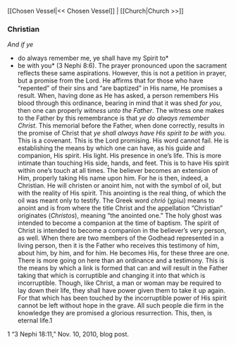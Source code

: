 [[Chosen Vessel|<< Chosen Vessel]]  |  [[Church|Church >>]]

### Christian

*And if ye*
* do always remember me, ye shall have my Spirit to*
* be with you* (3 Nephi 8:6). The prayer pronounced upon the sacrament reflects these same aspirations. However, this is not a petition in prayer, but a promise from the Lord. He affirms that for those who have “repented” of their sins and “are baptized” in His name, He promises a result. When, having done as He has asked, a person remembers His blood through this ordinance, bearing in mind that it was shed *for you*, then one can properly *witness unto the Father*. The witness one makes to the Father by this remembrance is that *ye do always remember Christ*. This memorial before the Father, when done correctly, results in the promise of Christ that *ye shall always have His spirit to be with you*. This is a covenant. This is the Lord promising. His word cannot fail. He is establishing the means by which one can have, as his guide and companion, His spirit. His light. His presence in one’s life. This is more intimate than touching His side, hands, and feet. This is to have His spirit within one’s touch at all times. The believer becomes an extension of Him, properly taking His name upon him. For he is then, indeed, a Christian. He will christen or anoint him, not with the symbol of oil, but with the reality of His spirit. This anointing is the real thing, of which the oil was meant only to testify. The Greek word *chrió* (χρίω) means to anoint and is from where the title Christ and the appellation “Christian” originates (*Christos*), meaning “the anointed one.” The holy ghost was intended to become a companion at the time of baptism. The spirit of Christ is intended to become a companion in the believer’s very person, as well. When there are two members of the Godhead represented in a living person, then it is the Father who receives this testimony of him, about him, by him, and for him. He becomes His, for these three are one. There is more going on here than an ordinance and a testimony. This is the means by which a link is formed that can and will result in the Father taking that which is corruptible and changing it into that which is incorruptible. Though, like Christ, a man or woman may be required to lay down their life, they shall have power given them to take it up again. For that which has been touched by the incorruptible power of His spirit cannot be left without hope in the grave. All such people die firm in the knowledge they are promised a glorious resurrection. This, then, is eternal life.1



1 “3 Nephi 18:11,” Nov. 10, 2010, blog post.